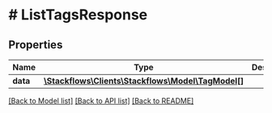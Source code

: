 # # ListTagsResponse

## Properties

Name | Type | Description | Notes
------------ | ------------- | ------------- | -------------
**data** | [**\Stackflows\Clients\Stackflows\Model\TagModel[]**](TagModel.md) |  | [optional]

[[Back to Model list]](../../README.md#models) [[Back to API list]](../../README.md#endpoints) [[Back to README]](../../README.md)

